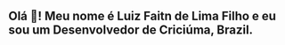 <h2 align="left">Olá 👋! Meu nome é Luiz Faitn de Lima Filho e eu sou um Desenvolvedor de Criciúma, Brazil.</h2>
